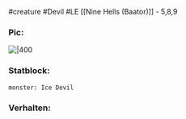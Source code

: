 #creature #Devil #LE 
[[Nine Hells (Baator)]] - 5,8,9
### Pic:
![|400](https://www.dndbeyond.com/avatars/thumbnails/30782/19/1000/1000/638061948317576166.png)
### Statblock:
```statblock  
monster: Ice Devil  
```
### Verhalten: